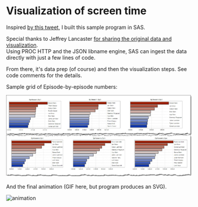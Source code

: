 # Visualization of screen time

Inspired [by this tweet](https://twitter.com/katie_jean2379/status/1118714039356592128), I built this sample program in SAS.

Special thanks to Jeffrey Lancaster [for sharing the original data and visualization](https://github.com/jeffreylancaster/game-of-thrones).  
Using PROC HTTP and the JSON libname engine, SAS can ingest the data directly with just a few lines of code.

From there, it's data prep (of course) and then the visualization steps.  See code comments for the details.

Sample grid of Episode-by-episode numbers:

![gridded](got_gridded.jpg)

And the final animation (GIF here, but program produces an SVG).

![animation](GoTCumulative.gif)
